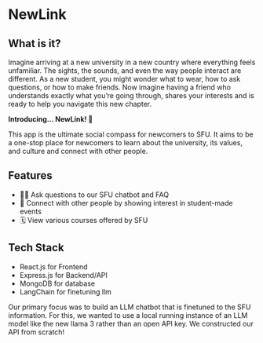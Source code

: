 # NewLink 

## What is it?

Imagine arriving at a new university in a new country where everything feels unfamiliar. The sights, the sounds, and even the way people interact are different. As a new student, you might wonder what to wear, how to ask questions, or how to make friends. Now imagine having a friend who understands exactly what you’re going through, shares your interests and is ready to help you navigate this new chapter. 

**Introducing... NewLink! 🎉**

This app is the ultimate social compass for newcomers to SFU. It aims to be a one-stop place for newcomers to learn about the university, its values, and culture and connect with other people.

## Features

- 🙋‍♂️ Ask questions to our SFU chatbot and FAQ
- 🤝 Connect with other people by showing interest in student-made events
- 🗓 View various courses offered by SFU

## Tech Stack

- React.js for Frontend
- Express.js for Backend/API
- MongoDB for database
- LangChain for finetuning llm

Our primary focus was to build an LLM chatbot that is finetuned to the SFU information. For this, we wanted to use a local running instance of an LLM model like the new llama 3 rather than an open API key. We constructed our API from scratch!
